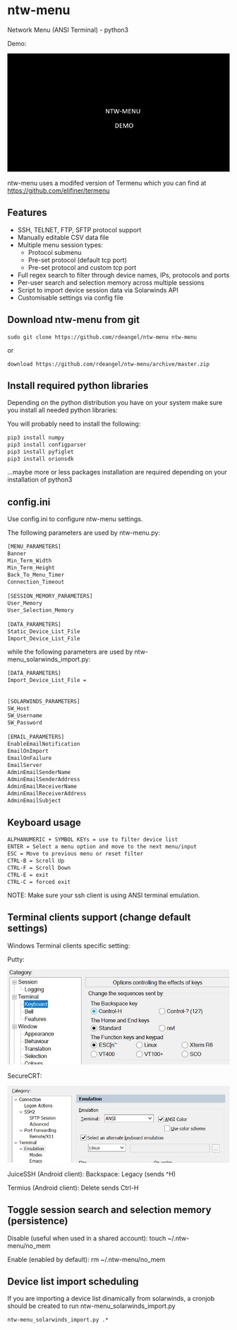 ntw-menu
============================================================
Network Menu (ANSI Terminal) - python3

Demo:

![ntw-menu_demo](img/ntw-menu_demo.gif)

ntw-menu uses a modifed version of Termenu which you can find at https://github.com/elifiner/termenu


Features
---------------------------------
* SSH, TELNET, FTP, SFTP protocol support
* Manually editable CSV data file
* Multiple menu session types:
    * Protocol submenu
    * Pre-set protocol (default tcp port)
	* Pre-set protocol and custom tcp port
* Full regex search to filter through device names, IPs, protocols and ports
* Per-user search and selection memory across multiple sessions
* Script to import device session data via Solarwinds API
* Customisable settings via config file


Download ntw-menu from git
---------------------------------

	sudo git clone https://github.com/rdeangel/ntw-menu ntw-menu
	
or

	download https://github.com/rdeangel/ntw-menu/archive/master.zip


Install required python libraries
---------------------------------

Depending on the python distribution you have on your system make sure you install all needed python libraries:

You will probably need to install the following:

	pip3 install numpy
	pip3 install configparser
	pip3 install pyfiglet
	pip3 install orionsdk

...maybe more or less packages installation are required depending on your installation of python3


config.ini
---------------------------------

Use config.ini to configure ntw-menu settings.

The following parameters are used by ntw-menu.py:

	[MENU_PARAMETERS]
	Banner
	Min_Term_Width
	Min_Term_Height
	Back_To_Menu_Timer
	Connection_Timeout
	
	[SESSION_MEMORY_PARAMETERS]
	User_Memory
	User_Selection_Memory
	
	[DATA_PARAMETERS]
	Static_Device_List_File
	Import_Device_List_File


while the following parameters are used by ntw-menu_solarwinds_import.py:

	[DATA_PARAMETERS]
	Import_Device_List_File = 


	[SOLARWINDS_PARAMETERS]
	SW_Host
	SW_Username
	SW_Password

	[EMAIL_PARAMETERS]
	EnableEmailNotification
	EmailOnImport
	EmailOnFailure
	EmailServer
	AdminEmailSenderName
	AdminEmailSenderAddress
	AdminEmailReceiverName
	AdminEmailReceiverAddress
	AdminEmailSubject

	
Keyboard usage
---------------------------------
	ALPHANUMERIC + SYMBOL KEYs = use to filter device list
	ENTER = Select a menu option and move to the next menu/input
	ESC = Move to previous menu or reset filter
	CTRL-B = Scroll Up
	CTRL-F = Scroll Down
	CTRL-E = exit
	CTRL-C = forced exit

NOTE: Make sure your ssh client is using ANSI terminal emulation.


Terminal clients support (change default settings)
---------------------------------
Windows Terminal clients specific setting:

Putty:

![putty](img/putty.jpg)

SecureCRT:

![scrt](img/scrt.jpg)

JuiceSSH (Android client):
Backspace: Legacy (sends ^H)

Termius (Android client):
Delete sends Ctrl-H


Toggle session search and selection memory (persistence)
---------------------------------

Disable (useful when used in a shared account):
touch ~/.ntw-menu/no_mem

Enable (enabled by default):
rm ~/.ntw-menu/no_mem


Device list import scheduling
---------------------------------

If you are importing a device list dinamically from solarwinds, a cronjob should be created to run ntw-menu_solarwinds_import.py

	ntw-menu_solarwinds_import.py .*
